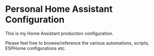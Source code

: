 # Personal Home Assistant Configuration

This is my Home Assistant production configuration.

Please feel free to browse/reference the various automations, scripts, ESPHome configurations etc.